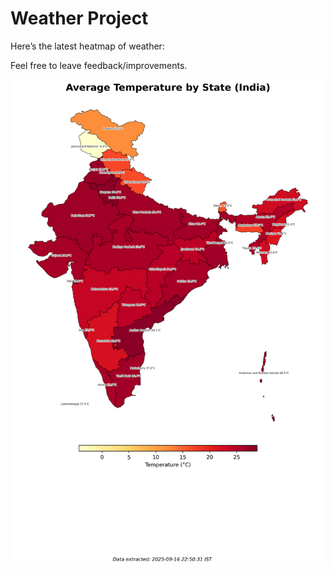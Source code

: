 # Weather Project

Here’s the latest heatmap of weather:

Feel free to leave feedback/improvements.

![India Heatmap](docs/assets/india_heatmap.png?v=C99C62)
